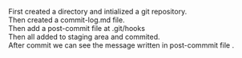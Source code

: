 First created a directory and intialized a git repository.<br>
Then created a commit-log.md file.<br>
Then add a post-commit file at .git/hooks<br>
Then all added to staging area and commited.<br>
After commit we can see the message written in post-commmit file .
